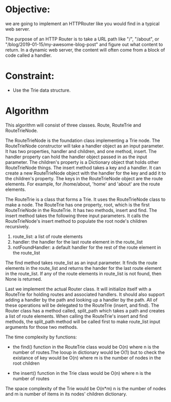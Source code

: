 # Objective: 

we are going to implement an HTTPRouter like you would find in a typical web server.

The purpose of an HTTP Router is to take a URL path like "/", "/about", or "/blog/2019-01-15/my-awesome-blog-post" and figure out what content to return. In a dynamic web server, the content will often come from a block of code called a handler.

# Constraint: 
- Use the Trie data structure.

# Algorithm 

This algorithm will consist of three classes.
Route, RouteTrie and RouteTrieNode.

The RouteTrieNode is the foundation class implementing a Trie node.
The RouteTrieNode constructor will take a handler object as an input parameter.
It has two properties, handler and children, and one method, insert.
The handler property can hold the handler object passed in as the input parameter.
The children's property is a Dictionary object that holds other RouteTrieNode things.
The insert method takes a key and a handler. It can create a new RouteTrieNode object with the handler for the key and add it to the children's property.
The keys in the RouteTrieNode object are the route elements. For example, for /home/about, 'home' and 'about' are the route elements.

The RouteTrie is a class that forms a Trie. It uses the RouteTrieNode class to make a node. The RouteTrie has one property, root, which is the first RouteTrieNode in the RouteTrie. It has two methods, insert and find. The insert method takes the following three input parameters. It calls the RouteTrieNode's insert method to populate the root node's children recursively.

1. route_list: a list of route elements
2. handler: the handler for the last route element in the route_list
3. notFoundHandler: a default handler for the rest of the route element in the route_list

The find method takes route_list as an input parameter. It finds the route elements in the route_list and returns the hander for the last route element in the route_list. If any of the route elements in route_list is not found, then None is returned.

Last we implement the actual Router class. It will initialize itself with a RouteTrie for holding routes and associated handlers. It should also support adding a handler by the path and looking up a handler by the path. All of these operations will be delegated to the RouteTrie (insert, and find). The Router class has a method called, split_path which takes a path and creates a list of route elements. When calling the RouteTrie's insert and find methods, the split_path method will be called first to make route_list input arguments for those two methods.

The time complexity by functions: 
* the find() function in the RouteTrie class would be O(n) where n is the number of routes.The looup in dictionary would be O(1) but to check the existance of key would be O(n) where m is the number of nodes in the root children

* the insert() function in the Trie class would be O(n) where n is the number of routes


The space complexity of the Trie would be O(n*m) n is the number of nodes and m is number of items in its nodes' children dictionary.


